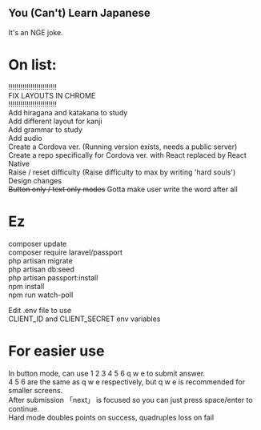 ## You (Can't) Learn Japanese
It's an NGE joke.  

# On list:
!!!!!!!!!!!!!!!!!!!!!!!!  
FIX LAYOUTS IN CHROME  
!!!!!!!!!!!!!!!!!!!!!!!!  
Add hiragana and katakana to study  
Add different layout for kanji  
Add grammar to study  
Add audio  
Create a Cordova ver. (Running version exists, needs a public server)  
Create a repo specifically for Cordova ver. with React replaced by React Native  
Raise / reset difficulty (Raise difficulty to max by writing 'hard souls')  
Design changes  
~~Button only / text only modes~~ Gotta make user write the word after all  

# Ez
composer update  
composer require laravel/passport  
php artisan migrate  
php artisan db:seed  
php artisan passport:install  
npm install  
npm run watch-poll  

Edit .env file to use  
CLIENT_ID and CLIENT_SECRET env variables  

# For easier use
In button mode, can use 1 2 3 4 5 6 q w e to submit answer.  
4 5 6 are the same as q w e respectively, but q w e is recommended for smaller screens.  
After submission 「next」 is focused so you can just press space/enter to continue.  
Hard mode doubles points on success, quadruples loss on fail
